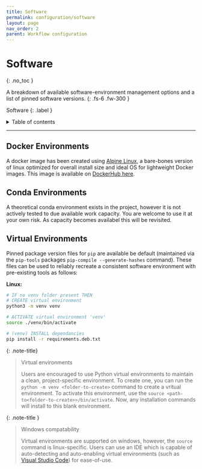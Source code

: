 ```yaml
---
title: Software
permalink: configuration/software
layout: page
nav_order: 2
parent: Workflow configuration
---
```


# Software
{: .no_toc }

A breakdown of available software-environment management options and a list of pinned software versions.
{: .fs-6 .fw-300 }

Software
{: .label }



<details markdown="block">
  <summary>
    Table of contents
  </summary>
  {: .text-delta }
1. TOC
{:toc}
</details>

---
## Docker Environments
A docker image has been created using [Alpine Linux](), a bare-bones version of linux optimized for overall install size and ideal OS for lightweight Docker images. This image is available on [DockerHub here]().
<!-- TODO: Provide Link -->
<!-- TODO: Provide Link -->

## Conda Environments
A theoretical conda environment exists in the project, however it is not actively tested to due available work capacity. You are welcome to use it at your own risk. As capacity becomes availabel this will be revisited.

## Virtual Environments
Pinned package version files for `pip` are available be default (maintained via the `pip-tools` packages `pip-compile --generate-hashes` command). These files can be used to reliably recreate a consistent software environment with pre-existing tools as follows:

**Linux:**
```bash
# IF no venv folder present THEN
# CREATE virtual environment
python3 -m venv venv

# ACTIVATE virtual environment 'venv'
source ./venv/bin/activate

# (venv) INSTALL dependancies
pip install -r requirements.deb.txt
```

{: .note-title}
> Virtual environments
>
> Users are encouraged to use Python virtual environments to maintain a clean, project-specific environment. To create one, you can run the `python -m venv <folder-to-create>` command to create a vritual environment. To activate this environment, use the `source <path-to<folder-to-create>>/bin/activate`. Now, any installation commands will install to this blank environment.

{: .note-title }
> Windows compatability
>
> Virtual environments are supported on windows, however, the `source` command is linux-specific. Users can use an IDE which is capable of auto-detecting and auto-enabling virtual environments (such as [Visual Studio Code]()) for ease-of-use.